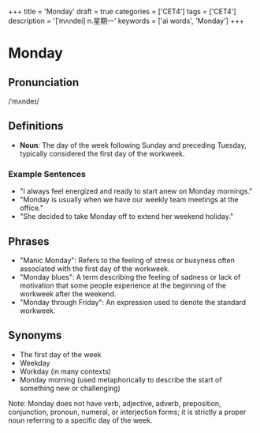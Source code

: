 +++
title = 'Monday'
draft = true
categories = ['CET4']
tags = ['CET4']
description = '[ˈmʌndei] n.星期一'
keywords = ['ai words', 'Monday']
+++

# Monday

## Pronunciation
/ˈmʌndeɪ/

## Definitions
- **Noun**: The day of the week following Sunday and preceding Tuesday, typically considered the first day of the workweek.

### Example Sentences
- "I always feel energized and ready to start anew on Monday mornings."
- "Monday is usually when we have our weekly team meetings at the office."
- "She decided to take Monday off to extend her weekend holiday."

## Phrases
- "Manic Monday": Refers to the feeling of stress or busyness often associated with the first day of the workweek.
- "Monday blues": A term describing the feeling of sadness or lack of motivation that some people experience at the beginning of the workweek after the weekend.
- "Monday through Friday": An expression used to denote the standard workweek.

## Synonyms
- The first day of the week
- Weekday
- Workday (in many contexts)
- Monday morning (used metaphorically to describe the start of something new or challenging) 

Note: Monday does not have verb, adjective, adverb, preposition, conjunction, pronoun, numeral, or interjection forms; it is strictly a proper noun referring to a specific day of the week.

